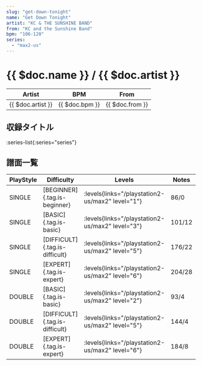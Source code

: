 ```yaml
---
slug: "get-down-tonight"
name: "Get Down Tonight"
artist: "KC & THE SUNSHINE BAND"
from: "KC and the Sunshine Band"
bpm: "106-120"
series:
  - "max2-us"
---
```


# {{ $doc.name }} / {{ $doc.artist }}

|Artist|BPM|From|
|------|---|----|
|{{ $doc.artist }}|{{ $doc.bpm }}|{{ $doc.from }}|

## 収録タイトル

:series-list{:series="series"}

## 譜面一覧

|PlayStyle|Difficulty|Levels|Notes|Movie|
|---------|----------|------|-----|-----|
|SINGLE|[BEGINNER]{.tag.is-beginner}| :levels{links="/playstation2-us/max2" level="1"}|86/0||
|SINGLE|[BASIC]{.tag.is-basic}| :levels{links="/playstation2-us/max2" level="3"}|101/12||
|SINGLE|[DIFFICULT]{.tag.is-difficult}| :levels{links="/playstation2-us/max2" level="5"}|176/22||
|SINGLE|[EXPERT]{.tag.is-expert}| :levels{links="/playstation2-us/max2" level="6"}|204/28||
|DOUBLE|[BASIC]{.tag.is-basic}| :levels{links="/playstation2-us/max2" level="2"}|93/4||
|DOUBLE|[DIFFICULT]{.tag.is-difficult}| :levels{links="/playstation2-us/max2" level="5"}|144/4||
|DOUBLE|[EXPERT]{.tag.is-expert}| :levels{links="/playstation2-us/max2" level="6"}|184/8||
